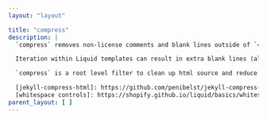 ```yaml
---
layout: "layout"

title: "compress"
description: |
  `compress` removes non-license comments and blank lines outside of `<pre>` tags for the provided content.

  Iteration within Liquid templates can result in extra blank lines (although Liquid does provide [whitespace controls]).

  `compress` is a root level filter to clean up html source and reduce file size. It is a simplified version of [jekyll-compress-html].

  [jekyll-compress-html]: https://github.com/penibelst/jekyll-compress-html "A Jekyll layout that compresses HTML in pure Liquid"
  [whitespace controls]: https://shopify.github.io/liquid/basics/whitespace/ "whitespace control in Liquid"
parent_layout: [ ]
---
```

